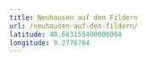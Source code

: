```yaml
---
title: Neuhausen auf den Fildern
url: /neuhausen-auf-den-fildern/
latitude: 48.683155400000004
longitude: 9.2776764
---
```

